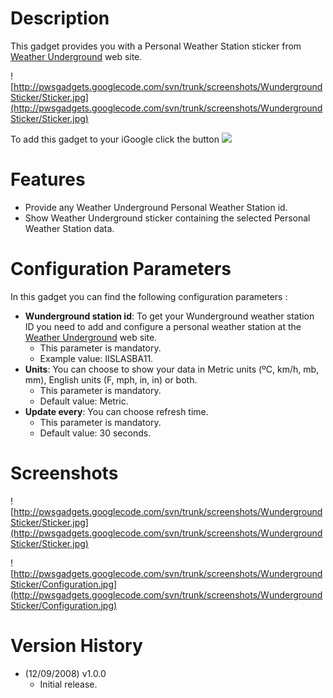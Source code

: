 # Description #
This gadget provides you with a Personal Weather Station sticker from [Weather Underground](http://www.wunderground.com) web site.

![http://pwsgadgets.googlecode.com/svn/trunk/screenshots/WundergroundSticker/Sticker.jpg](http://pwsgadgets.googlecode.com/svn/trunk/screenshots/WundergroundSticker/Sticker.jpg)

To add this gadget to your iGoogle click the button [![](http://gmodules.com/ig/images/plus_google.gif)](http://fusion.google.com/add?source=atgs&moduleurl=http%3A//pwsgadgets.googlecode.com/svn/trunk/pws_WundergroundSticker.xml)

# Features #
  * Provide any Weather Underground Personal Weather Station id.
  * Show Weather Underground sticker containing the selected Personal Weather Station data.

# Configuration Parameters #
In this gadget you can find the following configuration parameters :
  * **Wunderground station id**: To get your Wunderground weather station ID you need to add and configure a personal weather station at the [Weather Underground](http://www.wunderground.com/weatherstation/index.asp) web site.
    * This parameter is mandatory.
    * Example value: IISLASBA11.
  * **Units**: You can choose to show your data in Metric units (ºC, km/h, mb, mm), English units (F, mph, in, in) or both.
    * This parameter is mandatory.
    * Default value: Metric.
  * **Update every**: You can choose refresh time.
    * This parameter is mandatory.
    * Default value: 30 seconds.

# Screenshots #
![http://pwsgadgets.googlecode.com/svn/trunk/screenshots/WundergroundSticker/Sticker.jpg](http://pwsgadgets.googlecode.com/svn/trunk/screenshots/WundergroundSticker/Sticker.jpg)

![http://pwsgadgets.googlecode.com/svn/trunk/screenshots/WundergroundSticker/Configuration.jpg](http://pwsgadgets.googlecode.com/svn/trunk/screenshots/WundergroundSticker/Configuration.jpg)

# Version History #
  * (12/09/2008) v1.0.0
    * Initial release.